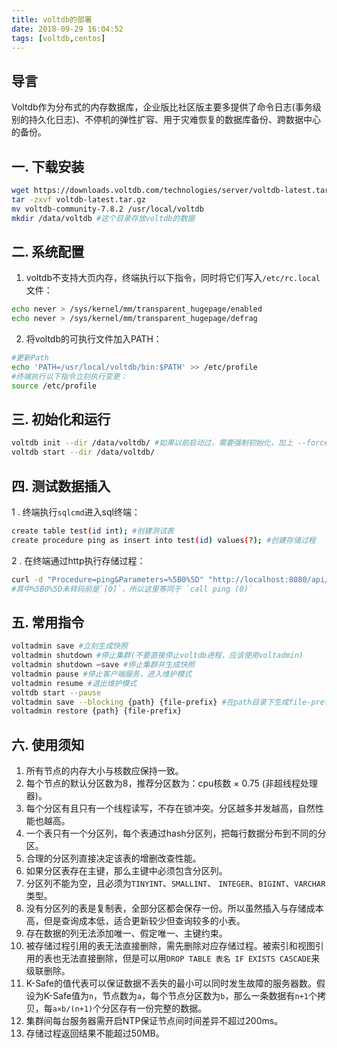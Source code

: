```yaml
---
title: voltdb的部署
date: 2018-09-29 16:04:52
tags: [voltdb,centos]
---
```


## 导言
Voltdb作为分布式的内存数据库，企业版比社区版主要多提供了命令日志(事务级别的持久化日志)、不停机的弹性扩容、用于灾难恢复的数据库备份、跨数据中心的备份。

## 一. 下载安装
```sh
wget https://downloads.voltdb.com/technologies/server/voltdb-latest.tar.gz
tar -zxvf voltdb-latest.tar.gz
mv voltdb-community-7.8.2 /usr/local/voltdb
mkdir /data/voltdb #这个目录存放voltdb的数据
```

## 二. 系统配置
1. voltdb不支持大页内存，终端执行以下指令，同时将它们写入`/etc/rc.local`文件：
```sh
echo never > /sys/kernel/mm/transparent_hugepage/enabled
echo never > /sys/kernel/mm/transparent_hugepage/defrag
```
2. 将voltdb的可执行文件加入PATH：
```sh
#更新Path
echo 'PATH=/usr/local/voltdb/bin:$PATH' >> /etc/profile
#终端执行以下指令立刻执行变更：
source /etc/profile
```

## 三. 初始化和运行
```sh
voltdb init --dir /data/voltdb/ #如果以前启动过，需要强制初始化，加上 --force
voltdb start --dir /data/voltdb/
```

## 四. 测试数据插入
1 . 终端执行`sqlcmd`进入sql终端：
```sh
create table test(id int); #创建测试表
create procedure ping as insert into test(id) values(?); #创建存储过程
```
2 . 在终端通过http执行存储过程：
```sh
curl -d "Procedure=ping&Parameters=%5B0%5D" "http://localhost:8080/api/1.0/"
#其中%5B0%5D未转码前是`[0]`，所以这里等同于 `call ping (0)`
```


## 五. 常用指令
```sh
voltadmin save #立刻生成快照
voltadmin shutdown #停止集群(不要直接停止voltdb进程，应该使用voltadmin)
voltadmin shutdown —save #停止集群并生成快照
voltadmin pause #停止客户端服务，进入维护模式
voltadmin resume #退出维护模式
voltdb start --pause
voltadmin save --blocking {path} {file-prefix} #在path目录下生成file-prefix为前缀的备份文件
voltadmin restore {path} {file-prefix}
```

## 六. 使用须知
1. 所有节点的内存大小与核数应保持一致。
1. 每个节点的默认分区数为8，推荐分区数为：cpu核数 × 0.75 (非超线程处理器)。
1. 每个分区有且只有一个线程读写，不存在锁冲突。分区越多并发越高，自然性能也越高。
1. 一个表只有一个分区列，每个表通过hash分区列，把每行数据分布到不同的分区。
1. 合理的分区列直接决定该表的增删改查性能。
1. 如果分区表存在主键，那么主键中必须包含分区列。
1. 分区列不能为空，且必须为`TINYINT`、`SMALLINT`、 `INTEGER`、`BIGINT`、`VARCHAR`类型。
1. 没有分区列的表是复制表，全部分区都会保存一份。所以虽然插入与存储成本高，但是查询成本低，适合更新较少但查询较多的小表。
1. 存在数据的列无法添加唯一、假定唯一、主键约束。
1. 被存储过程引用的表无法直接删除，需先删除对应存储过程。被索引和视图引用的表也无法直接删除，但是可以用`DROP TABLE 表名 IF EXISTS CASCADE`来级联删除。
1. K-Safe的值代表可以保证数据不丢失的最小可以同时发生故障的服务器数。假设为K-Safe值为`n`，节点数为`a`，每个节点分区数为`b`，那么一条数据有`n+1`个拷贝，每`a×b/(n+1)`个分区存有一份完整的数据。
1. 集群间每台服务器需开启NTP保证节点间时间差异不超过200ms。
1. 存储过程返回结果不能超过50MB。 